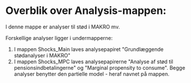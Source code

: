 # Overblik over Analysis-mappen:

I denne mappe er analyser til stød i MAKRO mv.

Forskellige analyser ligger i undermapperne:

1) I mappen Shocks_Main laves analysepapiret "Grundlæggende stødanalyser i MAKRO" 
2) I mappen Shocks_MPC laves analysepapirerne "Analyse af stød til pensionsindbetalingerne" og "Marginal propensity to consume".
   Begge analyser benytter den partielle model - heraf navnet på mappen.
